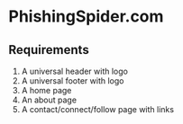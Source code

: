 # PhishingSpider.com

## Requirements
1. A universal header with logo
2. A universal footer with logo
3. A home page
4. An about page
5. A contact/connect/follow page with links


